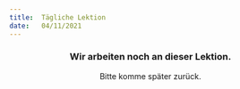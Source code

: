 ```yaml
---
title:  Tägliche Lektion
date:   04/11/2021
---
```


### <center>Wir arbeiten noch an dieser Lektion.</center>
<center>Bitte komme später zurück.</center>